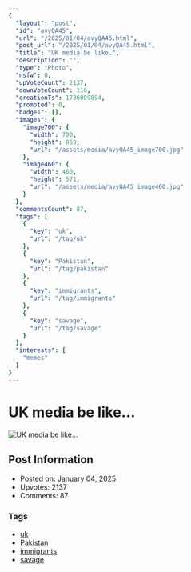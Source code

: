 ```yaml
---
{
  "layout": "post",
  "id": "avyQA45",
  "url": "/2025/01/04/avyQA45.html",
  "post_url": "/2025/01/04/avyQA45.html",
  "title": "UK media be like…",
  "description": "",
  "type": "Photo",
  "nsfw": 0,
  "upVoteCount": 2137,
  "downVoteCount": 116,
  "creationTs": 1736009894,
  "promoted": 0,
  "badges": [],
  "images": {
    "image700": {
      "width": 700,
      "height": 869,
      "url": "/assets/media/avyQA45_image700.jpg"
    },
    "image460": {
      "width": 460,
      "height": 571,
      "url": "/assets/media/avyQA45_image460.jpg"
    }
  },
  "commentsCount": 87,
  "tags": [
    {
      "key": "uk",
      "url": "/tag/uk"
    },
    {
      "key": "Pakistan",
      "url": "/tag/pakistan"
    },
    {
      "key": "immigrants",
      "url": "/tag/immigrants"
    },
    {
      "key": "savage",
      "url": "/tag/savage"
    }
  ],
  "interests": [
    "memes"
  ]
}
---
```


# UK media be like…

![UK media be like…](/assets/media/avyQA45_image700.jpg)

## Post Information

- Posted on: January 04, 2025
- Upvotes: 2137
- Comments: 87

### Tags

- [uk](/tag/uk)
- [Pakistan](/tag/Pakistan)
- [immigrants](/tag/immigrants)
- [savage](/tag/savage)
